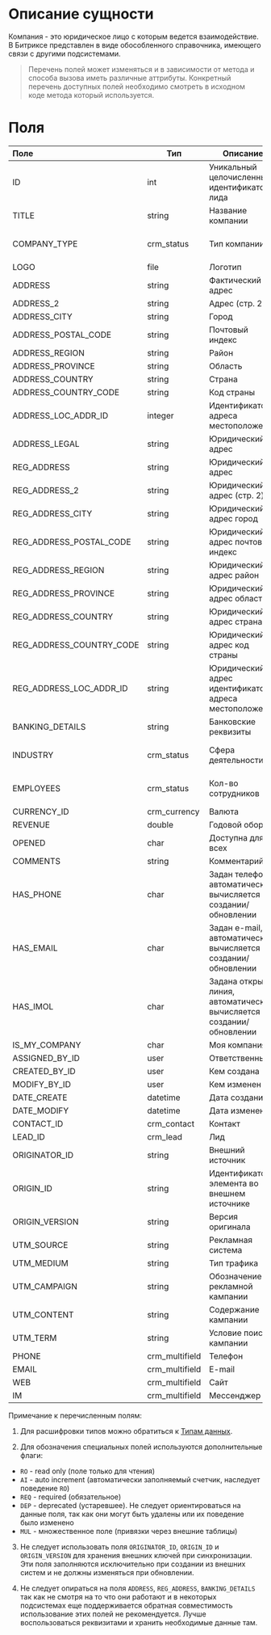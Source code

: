# Описание сущности

Компания - это юридическое лицо с которым ведется взаимодействие.
В Битриксе представлен в виде обособленного справочника, имеющего связи с другими подсистемами.

>Перечень полей может изменяться и в зависимости от метода и способа вызова иметь различные аттрибуты. Конкретный перечень доступных полей необходимо смотреть в исходном коде метода который используется.


# Поля

| Поле | Тип |     Описание                                    | Примечание |
| :--- | --- | ----------------------------------------------- | ---------- |
| ID   | int | Уникальный целочисленный идентификатор лида     | ``AI``, ``RO`` |
| TITLE | string | Название компании |``REQ``*|
| COMPANY_TYPE | crm_status | Тип компании | Код справочника: COMPANY_TYPE |
| LOGO | file | Логотип | integet |
| ADDRESS | string | Фактический адрес | ``DEP`` |
| ADDRESS_2 | string | Адрес (стр. 2) | ``DEP`` |
| ADDRESS_CITY | string | Город | ``DEP`` |
| ADDRESS_POSTAL_CODE | string | Почтовый индекс | ``DEP`` |
| ADDRESS_REGION | string | Район | ``DEP`` |
| ADDRESS_PROVINCE | string | Область | ``DEP`` |
| ADDRESS_COUNTRY | string | Страна | ``DEP`` |
| ADDRESS_COUNTRY_CODE | string | Код страны | ``DEP`` |
| ADDRESS_LOC_ADDR_ID | integer | Идентификатор адреса местоположения | ``DEP`` 
| ADDRESS_LEGAL | string | Юридический адрес | ``DEP`` |
| REG_ADDRESS | string | Юридический адрес | ``DEP`` |
| REG_ADDRESS_2 | string | Юридический адрес (стр. 2) | ``DEP`` |
| REG_ADDRESS_CITY | string | Юридический адрес город | ``DEP`` |
| REG_ADDRESS_POSTAL_CODE | string | Юридический адрес почтовый индекс | ``DEP`` |
| REG_ADDRESS_REGION | string | Юридический адрес район | ``DEP`` |
| REG_ADDRESS_PROVINCE | string | Юридический адрес область | ``DEP`` |
| REG_ADDRESS_COUNTRY | string | Юридический адрес страна | ``DEP`` |
| REG_ADDRESS_COUNTRY_CODE | string | Юридический адрес код страны | ``DEP`` |
| REG_ADDRESS_LOC_ADDR_ID | string | Юридический адрес идентификатор адреса местоположения | ``DEP`` |
| BANKING_DETAILS | string | Банковские реквизиты | |
| INDUSTRY | crm_status | Сфера деятельности | Код справочника: INDUSTRY |
| EMPLOYEES | crm_status | Кол-во сотрудников | Код справочника: EMPLOYEES |
| CURRENCY_ID | crm_currency | Валюта | |
| REVENUE | double | Годовой оборот | |
| OPENED | char | Доступна для всех | |
| COMMENTS | string | Комментарий | |
| HAS_PHONE | char | Задан телефон, автоматически вычисляется при создании/обновлении | Y/N, ``RO`` |
| HAS_EMAIL | char | Задан e-mail, автоматически вычисляется при создании/обновлении | Y/N, ``RO`` |
| HAS_IMOL | char | Задана открытая линия, автоматически вычисляется при создании/обновлении | Y/N, ``RO`` |
| IS_MY_COMPANY | char | Моя компания | Y/N, ``RO`` |
| ASSIGNED_BY_ID | user | Ответственный ||
| CREATED_BY_ID | user | Кем создана | ``RO`` |
| MODIFY_BY_ID | user | Кем изменен | ``RO`` |
| DATE_CREATE | datetime | Дата создания | ``RO`` |
| DATE_MODIFY | datetime | Дата изменения | ``RO`` |
| CONTACT_ID | crm_contact | Контакт | ``MUL`` |
| LEAD_ID | crm_lead | Лид | ``RO`` |
| ORIGINATOR_ID | string | Внешний источник ||
| ORIGIN_ID | string | Идентификатор элемента во внешнем источнике ||
| ORIGIN_VERSION | string | Версия оригинала ||
| UTM_SOURCE | string | Рекламная система ||
| UTM_MEDIUM | string | Тип трафика ||
| UTM_CAMPAIGN | string | Обозначение рекламной кампании ||
| UTM_CONTENT | string | Содержание кампании ||
| UTM_TERM | string | Условие поиска кампании ||
| PHONE | crm_multifield | Телефон | ``MUL`` |
| EMAIL | crm_multifield | E-mail | ``MUL`` |
| WEB | crm_multifield | Сайт | ``MUL`` |
| IM | crm_multifield | Мессенджер | ``MUL` |

Примечание к перечисленным полям: 
1. Для расшифровки типов можно обратиться к [Типам данных](../Словари/Типы_данных).
    
2. Для обозначения специальных полей используются дополнительные флаги:
* ``RO`` - read only (поле только для чтения)
* ``AI`` - auto increment (автоматически заполняемый счетчик, наследует поведение ``RO``)
* ``REQ`` - required (обязательное)
* ``DEP`` - deprecated (устаревшее). Не следует ориентироваться на данные поля, так как они могут быть удалены или их поведение было изменено
* ``MUL`` - множественное поле (привязки через внешние таблицы)

3. Не следует использовать поля `ORIGINATOR_ID`, `ORIGIN_ID` и `ORIGIN_VERSION` для хранения внешних ключей при синхронизации. Эти поля заполняются исключительно при создании из внешних систем и не должны изменяться при обновлении.

4. Не следует опираться на поля `ADDRESS`, `REG_ADDRESS`, `BANKING_DETAILS` так как не смотря на то что они работают и в некоторых подсистемах еще поддерживается обратная совместимость использование этих полей не рекомендуется. Лучше воспользоваться реквизитами и хранить необходимые данные там.